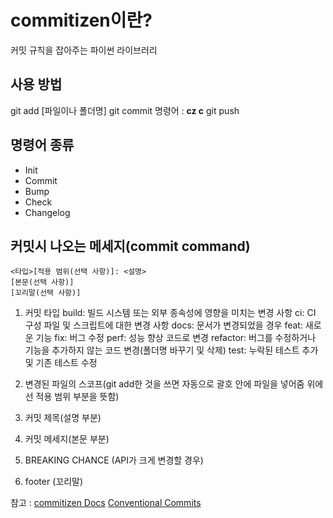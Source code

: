 # commitizen이란?
커밋 규칙을 잡아주는 파이썬 라이브러리

## 사용 방법
git add [파일이나 폴더명]
git commit 명령어 : **cz c**
git push

## 명령어 종류
- Init
- Commit
- Bump
- Check
- Changelog

## 커밋시 나오는 메세지(commit command)
```
<타입>[적용 범위(선택 사항)]: <설명>
[본문(선택 사항)]
[꼬리말(선택 사항)]
```

1. 커밋 타입
  build: 빌드 시스템 또는 외부 종속성에 영향을 미치는 변경 사항
  ci: CI 구성 파일 및 스크립트에 대한 변경 사항
  docs: 문서가 변경되었을 경우
  feat: 새로운 기능
  fix: 버그 수정
  perf: 성능 향상 코드로 변경
  refactor: 버그를 수정하거나 기능을 추가하지 않는 코드 변경(폴더명 바꾸기 및 삭제)
  test: 누락된 테스트 추가 및 기존 테스트 수정

2. 변경된 파일의 스코프(git add한 것을 쓰면 자동으로 괄호 안에 파일을 넣어줌 위에선 적용 범위 부분을 뜻함)
3. 커밋 제목(설명 부분)
4. 커밋 메세지(본문 부분)
5. BREAKING CHANCE (API가 크게 변경할 경우)
6. footer (꼬리말)



참고 : 
[commitizen Docs](https://commitizen-tools.github.io/commitizen/)
[Conventional Commits](https://www.conventionalcommits.org/ko/v1.0.0-beta.4/#breaking-change%EC%97%90-%EC%A3%BC%EC%9D%98%EB%A5%BC-%EC%A3%BC%EA%B8%B0-%EC%9C%84%ED%95%B4-%EC%98%B5%EC%85%98%EC%9D%B8-%EB%A5%BC-%ED%8F%AC%ED%95%A8%ED%95%9C-%EC%BB%A4%EB%B0%8B-%EB%A9%94%EC%84%B8%EC%A7%80)
